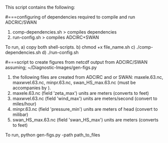 This script contains the following: 

#===configuring of dependencies required to compile and run ADCRIC/SWAN
1) comp-dependencies.sh  > compiles dependencies 
2) run-config.sh         > compiles ADCIRC+SWAN

To run, 
a) copy both shell-scripts.
b) chmod +x file_name.sh
c) ./comp-dependencies.sh
d) ./run-config.sh

#===script to create figures from netcdf output from ADCIRC/SWAN assuming;
~/Diagnostic-Images/gen-figs.py
1) the following files are created from ADCIRC and or SWAN: maxele.63.nc, maxwvel.63.nc, minpr.63.nc, swan_HS_max.63.nc (must be accompanies by ).
2) maxele.63.nc (field 'zeta_max') units are meters (converts to feet)
3) maxwvel.63.nc (field 'wind_max') units are meters/second (convert to miles/hour)
4) minpr.63.nc (field 'pressure_min') units are meters of head (convert to milibar) 
5) swan_HS_max.63.nc (field 'swan_HS_max') units are meters (converts to feet)

To run,
python gen-figs.py -path path_to_files

